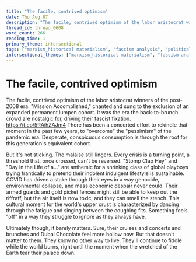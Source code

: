 ```yaml
---
title: "The facile, contrived optimism"
date: Thu Aug 07
description: "The facile, contrived optimism of the labor aristocrat winners of the post-2008 era."
thread_id: thread_0608
word_count: 266
reading_time: 1
primary_theme: intersectional
tags: ["marxism_historical materialism", "fascism analysis", "political economy", "cultural criticism", "covid_public health politics"]
intersectional_themes: ["marxism_historical materialism", "fascism analysis", "political economy", "cultural criticism", "covid_public health politics"]
---
```


# The facile, contrived optimism

The facile, contrived optimism of the labor aristocrat winners of the post-2008 era. "Mission Accomplished," chanted and sung to the exclusion of an expanded permanent lumpen cohort. It was the era the back-to-brunch crowd are nostalgic for, driving their fascist fixation. https://t.co/5RAihZAJm4 There has been a concerted effort to rekindle that moment in the past few years, to "overcome" the "pessimism" of the pandemic era. Desperate, conspicuous consumption is through the roof for this generation's equivalent cohort.

But it's not sticking. The malaise still lingers. Every crisis is a turning point, a threshold that, once crossed, can't be reversed. "Stomp Clap Hey" and "Day in the Life of a..." are anthemic for a shrinking class of global playboys trying frantically to pretend their indolent indulgent lifestyle is sustainable. COVID has driven a stake through their eyes in a way genocide, environmental collapse, and mass economic despair never could. Their armed guards and gold picket fences might still be able to keep out the riffraff, but the air itself is now toxic, and they can smell the stench. This cultural moment for the world's upper crust is characterized by dancing through the fatigue and singing between the coughing fits. Something feels "off" in a way they struggle to ignore as they always have.

Ultimately though, it barely matters. Sure, their cruises and concerts and brunches and Dubai Chocolate feel more hollow now. But that doesn't matter to them. They know no other way to live. They'll continue to fiddle while the world burns, right until the moment when the wretched of the Earth tear their palace down.